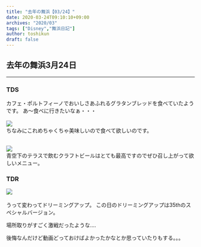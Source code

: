 ```yaml
---
title: "去年の舞浜【03/24】"
date: 2020-03-24T09:10:10+09:00
archives: "2020/03"
tags: ["Disney","舞浜日記"]
author: toshikun
draft: false
---
```

## 去年の舞浜3月24日
***
### TDS
カフェ・ポルトフィーノでおいしさあふれるグラタンブレッドを食べていたようです。
あ～食べに行きたいなぁ・・・
<br><br>
<img src='https://lh3.googleusercontent.com/ypbdCbJTSaitRAZXPzCLlTJNglDGKOQo4kUlZM8EZ-4F1z90qYhuM5KiAaDXw03WxUyzcnioLa8X746GtkId8FYVCkxzAN9-SPkljbZ_jdxFQeU2K1DGakqy9Nsnf2P5m2P-pp7Qhw=w400' /></a>
<br>ちなみにこれめちゃくちゃ美味しいので食べて欲しいのです。

<br>
<img src='https://lh3.googleusercontent.com/4mw9QvlBl1ciIyHgCfEVlT88PUd5AuNzMD0ItpqR8mYbDpwrKmnnGoETHlXQAU8hFxCkJgg_SrzEL7IaKAEOuFNb84Pi2GCyifU5yqmULQzhGkC4yH4uKUtG4V4-qzpSqSqlLwP3sg=w400' /></a>
<br>青空下のテラスで飲むクラフトビールはとても最高ですのでぜひ召し上がって欲しいメニュー。


### TDR

<img src='https://lh3.googleusercontent.com/GPJUd5iVuCgotv1IQ2qvUVIWjyQgSBMA6t-kC0Y5dcHhiXNSdGS_4hadM93Yp_VflytHG0W5HfRRDrFyzqbpZzxkPVOoirY8rIUXk8esRq6Or0fYkWl2SJVm_lfJnqEmumSsWoekUw=w400' /></a>
<br><br>うって変わってドリーミングアップ。
この日のドリーミングアップは35thのスペシャルバージョン。

場所取りがすごく激戦だったような....

後悔なんだけど動画どっておけばよかったかなとか思っていたりもする。。。